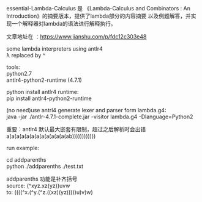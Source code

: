  essential-Lambda-Calculus 是 《Lambda-Calculus and Combinators : An Introduction》的摘要版本，提供了lambda部分的内容摘要
 以及例题解答，并实现一个解释器对lambda的语法进行解释执行。
 
文章地址在 ：https://www.jianshu.com/p/fdc12c303e48


some lambda interpreters using antlr4  
λ replaced by ^  

tools:  
python2.7   
antlr4-python2-runtime (4.7.1)  

python install antlr4 runtime:  
pip install antlr4-python2-runtime  

(no need)use antrl4 generate lexer and parser form lambda.g4:  
java -jar ./antlr-4.7.1-complete.jar -visitor lambda.g4 -Dlanguage=Python2  

重要：antlr4 默认最大嵌套有限制，超过之后解析时会出错   
a(a(a(a(a(a(a(a(a(a(a(a(ab))))))))))))   
   
run example:  

cd addparenths   
python ./addparenths ./test.txt   

addparenths 功能是补齐括号  
source: (^xyz.xz(yz))uvw  
to: ((((^x.(^y.(^z.((xz)(yz)))))u)v)w)  


